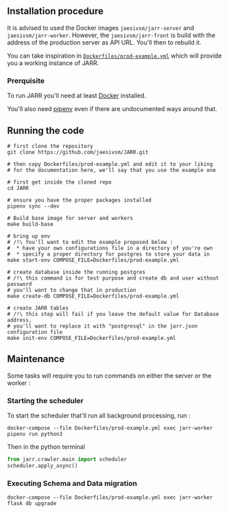## Installation procedure

It is advised to used the Docker images `jaesivsm/jarr-server` and `jaesivsm/jarr-worker`. However, the `jaesivsm/jarr-front` is build with the address of the production server as API URL. You'll then to rebuild it.

You can take inspiration in [`Dockerfiles/prod-example.yml`](https://github.com/jaesivsm/JARR/blob/master/Dockerfiles/dev-env.yml) which will provide you a working instance of JARR.

### Prerquisite

To run JARR you'll need at least [Docker](https://docs.docker.com/get-docker/) installed.

You'll also need [pipenv](https://github.com/pypa/pipenv#installation) even if there are undocumented ways around that.

## Running the code

```shell
# first clone the repository
git clone https://github.com/jaesivsm/JARR.git

# then copy Dockerfiles/prod-example.yml and edit it to your liking
# for the documentation here, we'll say that you use the example one

# first get inside the cloned repo
cd JARR

# ensure you have the proper packages installed
pipenv sync --dev

# Build base image for server and workers
make build-base

# bring up env
# /!\ You'll want to edit the example proposed below :
#  * have your own configurations file in a directory of you're own
#  * specify a proper directory for postgres to store your data in
make start-env COMPOSE_FILE=Dockerfiles/prod-example.yml

# create database inside the running postgres
# /!\ this command is for test purpose and create db and user without password
# you'll want to change that in production
make create-db COMPOSE_FILE=Dockerfiles/prod-example.yml

# create JARR tables
# /!\ this step will fail if you leave the default value for Database address,
# you'll want to replace it with "postgresql" in the jarr.json configuration file
make init-env COMPOSE_FILE=Dockerfiles/prod-example.yml
```
## Maintenance

Some tasks will require you to run commands on either the server or the worker :

### Starting the scheduler

To start the scheduler that'll run all background processing, run :

```
docker-compose --file Dockerfiles/prod-example.yml exec jarr-worker pipenv run python3
```

Then in the python terminal

```python
from jarr.crawler.main import scheduler
scheduler.apply_async()
```

### Executing Schema and Data migration

```
docker-compose --file Dockerfiles/prod-example.yml exec jarr-worker flask db upgrade
```
